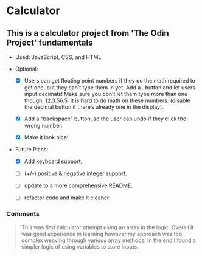 # Calculator

## This is a calculator project from 'The Odin Project' fundamentals

- Used: JavaScript, CSS, and HTML.

- Optional:

  - [x] Users can get floating point numbers if they do the math required to get one, but they can’t type them in yet. Add a . button and let users input decimals! Make sure you don’t let them type more than one though: 12.3.56.5. It is hard to do math on these numbers. (disable the decimal button if there’s already one in the display).

  - [x] Add a “backspace” button, so the user can undo if they click the wrong number.

  - [x] Make it look nice!

- Future Plans:

  - [x] Add keyboard support.

  - [ ] (+/-) positive & negative integer support.

  - [ ] update to a more comprehensive README.

  - [ ] refactor code and make it cleaner

### Comments

> This was first calculator attempt using an array in the logic. Overall it was good experience in learning however my approach was too complex weaving through various array methods. In the end I found a simpler logic of using variables to store inputs.
